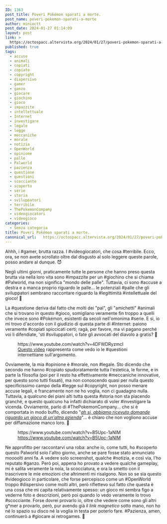 ```yaml
---
ID: 1363
post_title: Poveri Pokémon sparati a morte.
post_name: poveri-pokemon-sparati-a-morte
author: minioctt
post_date: 2024-01-27 01:14:09
layout: post
link: >
  https://octospacc.altervista.org/2024/01/27/poveri-pokemon-sparati-a-morte/
published: true
tags:
  - accuse
  - animali
  - copiati
  - copiato
  - copyright
  - dispersivo
  - gamer
  - ganzo
  - giocare
  - giochino
  - gioco
  - impazzite
  - intellettuale
  - Internet
  - investigare
  - legale
  - legge
  - meccaniche
  - morale
  - notizia
  - OpenWorld
  - opinione
  - palle
  - Palworld
  - pazienza
  - questione
  - questioni
  - scocciante
  - scoperto
  - serie
  - storia
  - sviluppatori
  - terribile
  - ThePokemonCompany
  - videogiocatori
  - videogioco
categories:
  - Senza categoria
title: Poveri Pokémon sparati a morte.
canonical_url:   https://octospacc.altervista.org/2024/01/27/poveri-pokemon-sparati-a-morte/
---
```

<!-- wp:paragraph -->
<p>Ahhh, i #gamer, brutta razza. I #videogiocatori, che cosa #terribile. Ecco, ora, se non avete scrollato oltre dal disgusto al solo leggere queste parole, posso andare al dunque. 😈️</p>
<!-- /wp:paragraph -->

<!-- wp:paragraph -->
<p>Negli ultimi giorni, praticamente tutte le persone che hanno preso questa brutta via nella loro vita sono #impazzite per un #giochino che si chiama #Palworld, ma non significa "mondo delle palle". Tuttavia, ci sono #accuse a destra e a manca proprio riguardo le palle... le potenziali #palle che gli sviluppatori sembrano raccontare riguardo la #legittimità #intellettuale del gioco! 🧠️</p>
<!-- /wp:paragraph -->

<!-- wp:paragraph -->
<p>La #questione deriva dal fatto che molti dei "pal", gli "amichetti" #animali che si trovano in questo #gioco, somigliano veramente fin troppo a quelli che invece sono #Pokémon, esistenti da secoli nell'omonima #serie. E si, io mi trovo d'accordo con il giudizio di questa parte di #Internet: paiono veramente #copiati spiccicati certi; ragà, per favore, ma vi pagano perché voi li difendiate, 'sti #sviluppatori, o fate gli avvocati del diavolo a gratis? 🥱️</p>
<!-- /wp:paragraph -->

<!-- wp:paragraph -->
<p></p>
<!-- /wp:paragraph -->

<!-- wp:embed {"url":"https://www.youtube.com/watch?v=4DFWDRyzmcI","type":"video","providerNameSlug":"youtube","responsive":true,"className":"wp-embed-aspect-16-9 wp-has-aspect-ratio"} -->
<figure class="wp-block-embed is-type-video is-provider-youtube wp-block-embed-youtube wp-embed-aspect-16-9 wp-has-aspect-ratio"><div class="wp-block-embed__wrapper">
https://www.youtube.com/watch?v=4DFWDRyzmcI
</div><figcaption class="wp-element-caption"><a href="https://www.youtube.com/watch?v=4DFWDRyzmcI">Questo video</a> rappresenta come vedo io le #questioni internettiane sull'argomento.</figcaption></figure>
<!-- /wp:embed -->

<!-- wp:paragraph -->
<p></p>
<!-- /wp:paragraph -->

<!-- wp:paragraph -->
<p>Ovviamente, la mia #opinione è #morale, non #legale. Sto dicendo che secondo me hanno #copiato spudoratamente tutta l'estetica, le forme, e in parte la filosofia (poi per il resto ha effettivamente #meccaniche innovative, per questo sono tutti fissati), ma non conoscendo quasi per nulla questo specificissimo campo della #legge sul #copyright, non posso menare accuse legali, e francamente non ne ho voglia, non ci guadagno nulla. Tuttavia, a qualcuno dei piani alti tutta questa #storia non sta piacendo granché, e questo qualcuno ha infatti dichiarato di voler #investigare la vicenda. Ovviamente, parlo di #ThePokemonCompany... che si è comportata in modo buffo, dicendo "<em><a href="https://corporate.pokemon.co.jp/media/news/detail/335.html">ah si, abbiamo ricevuto domande riguardo un gioco di un'altra azienda</a></em>"... è chiaro che non vogliono accuse per diffamazione manco loro. 💫️</p>
<!-- /wp:paragraph -->

<!-- wp:paragraph -->
<p></p>
<!-- /wp:paragraph -->

<!-- wp:embed {"url":"https://www.youtube.com/watch?v=B5Upc-1aNIM","type":"video","providerNameSlug":"youtube","responsive":true,"className":"wp-embed-aspect-16-9 wp-has-aspect-ratio"} -->
<figure class="wp-block-embed is-type-video is-provider-youtube wp-block-embed-youtube wp-embed-aspect-16-9 wp-has-aspect-ratio"><div class="wp-block-embed__wrapper">
https://www.youtube.com/watch?v=B5Upc-1aNIM
</div><figcaption class="wp-element-caption"><a href="https://www.youtube.com/watch?v=B5Upc-1aNIM">https://www.youtube.com/watch?v=B5Upc-1aNIM</a></figcaption></figure>
<!-- /wp:embed -->

<!-- wp:paragraph -->
<p></p>
<!-- /wp:paragraph -->

<!-- wp:paragraph -->
<p>Ne approfitto per raccontarvi una roba: anche io, come tutti, ho #scoperto questo Palworld solo l'altro giorno, anche se pare fosse stato annunciato moooolti anni fa. A vedere solo screenshot, qualche #notizia, e così via, l'ho reputato #ganzo. Però poi, appena ho provato a vedere qualche gameplay, mi è salita veramente la noia, la scocciatura, e ora la smetto con il trascrivere le mie emozioni che altrimenti mi risalgono. Non so se sia questo #videogioco in particolare, che forse percepisco come un #OpenWorld troppo #dispersivo come molti altri, però riflettevo sul fatto che questa è una cosa che mi capita relativamente spesso: un gioco mi sembra figo a vederne foto e descrizioni, però poi quando lo vedo veramente lo trovo #scocciante. Forse dovrei provarlo io, oltre che vedere come sono gli altri g*mer a provarlo, però, pur avendo già il <em>link magnetico</em> sotto mano, non ho né lo spazio su disco né la voglia in testa per poterlo fare. #Pazienza, amen, continuerò a #giocare ai retrogames. 👾️</p>
<!-- /wp:paragraph -->